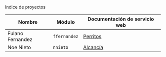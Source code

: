 Indice de proyectos

| Nombre | Módulo | Documentación de servicio web                        |
| ----------- | -------------- | ---
| Fulano Fernandez   | `ffernandez`  | [Perritos](ffernandez/) |
| Noe Nieto   | `nnieto`  | [Alcancía](nnieto/) |
